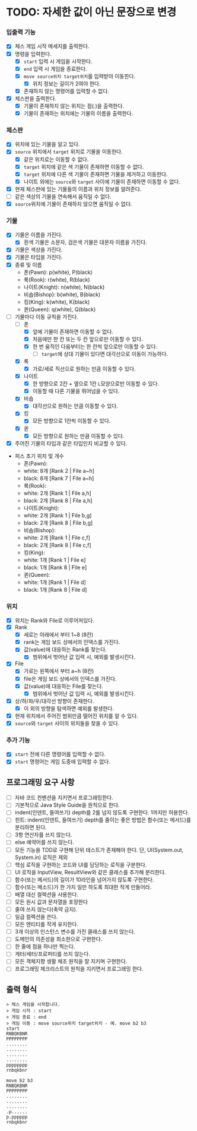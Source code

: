 # TODO: 자세한 값이 아닌 문장으로 변경

### 입출력 기능

- [x] 체스 게임 시작 메세지를 출력한다.
- [x] 명령을 입력한다.
    - [x] `start` 입력 시 게임을 시작한다.
    - [x] `end` 입력 시 게임을 종료한다.
    - [x] `move source위치 target위치`를 입력받아 이동한다.
        - [x] 위치 정보는 길이가 2여야 한다.
    - [x] 존재하지 않는 명령어를 입력할 수 없다.
- [x] 체스판을 출력한다.
    - [x] 기물이 존재하지 않는 위치는 점(.)을 출력한다.
    - [x] 기물이 존재하는 위치에는 기물의 이름을 출력한다.

### 체스판

- [x] 위치에 있는 기물을 알고 있다.
- [x] `source` 위치에서 `target` 위치로 기물을 이동한다.
    - [x] 같은 위치로는 이동할 수 없다.
    - [x] `target` 위치에 같은 색 기물이 존재하면 이동할 수 없다.
    - [x] `target` 위치에 다른 색 기물이 존재하면 기물을 제거하고 이동한다.
    - [x] 나이트 외에는 `source`와 `target` 사이에 기물이 존재하면 이동할 수 없다.
- [x] 현재 체스판에 있는 기물들의 이름과 위치 정보를 알려준다.
- [ ] 같은 색상의 기물을 연속해서 움직일 수 없다.
- [x] `source`위치에 기물이 존재하지 않으면 움직일 수 없다.

### 기물

- [x] 기물은 이름을 가진다.
    - [x] 흰색 기물은 소문자, 검은색 기물은 대문자 이름을 가진다.
- [x] 기물은 색상을 가진다.
- [x] 기물은 타입을 가진다.
- [x] 종류 및 이름
    - 폰(Pawn): p(white), P(black)
    - 룩(Rook): r(white), R(black)
    - 나이트(Knight): n(white), N(black)
    - 비숍(Bishop): b(white), B(black)
    - 킹(King): k(white), K(black)
    - 퀸(Queen): q(white), Q(black)
- [ ] 기물마다 이동 규칙을 가진다.
    - [ ] 폰
        - [x] 앞에 기물이 존재하면 이동할 수 없다.
        - [x] 처음에만 한 칸 또는 두 칸 앞으로만 이동할 수 있다.
        - [x] 한 번 움직인 다음부터는 한 칸씩 앞으로만 이동할 수 있다.
            - [ ] `target`에 상대 기물이 있다면 대각선으로 이동이 가능하다.
    - [x] 룩
        - [x] 가로/세로 직선으로 원하는 만큼 이동할 수 있다.
    - [x] 나이트
        - [x] 한 방향으로 2칸 + 옆으로 1칸 `L`모양으로만 이동할 수 있다.
        - [x] 이동할 때 다른 기물을 뛰어넘을 수 있다.
    - [x] 비숍
        - [x] 대각선으로 원하는 만큼 이동할 수 있다.
    - [x] 킹
        - [x] 모든 방향으로 1칸씩 이동할 수 있다.
    - [x] 퀸
        - [x] 모든 방향으로 원하는 만큼 이동할 수 있다.
- [x] 주어진 기물의 타입과 같은 타입인지 비교할 수 있다.
- 피스 초기 위치 및 개수
    - 폰(Pawn):
    - white: 8개 [Rank 2 | File a~h]
    - black: 8개 [Rank 7 | File a~h]
    - 룩(Rook):
    - white: 2개 [Rank 1 | File a,h]
    - black: 2개 [Rank 8 | File a,h]
    - 나이트(Knight):
    - white: 2개 [Rank 1 | File b,g]
    - black: 2개 [Rank 8 | File b,g]
    - 비숍(Bishop):
    - white: 2개 [Rank 1 | File c,f]
    - black: 2개 [Rank 8 | File c,f]
    - 킹(King):
    - white: 1개 [Rank 1 | File e]
    - black: 1개 [Rank 8 | File e]
    - 퀸(Queen):
    - white: 1개 [Rank 1 | File d]
    - black: 1개 [Rank 8 | File d]

### 위치

- [x] 위치는 Rank와 File로 이루어져있다.
- [x] Rank
    - [x] 세로는 아래에서 부터 1~8 (8칸)
    - [x] rank는 게임 보드 상에서의 인덱스를 가진다.
    - [x] 값(value)에 대응하는 Rank를 찾는다.
        - [x] 범위에서 벗어난 값 입력 시, 예외를 발생시킨다.
- [x] File
    - [x] 가로는 왼쪽에서 부터 a~h (8칸)
    - [x] file은 게임 보드 상에서의 인덱스를 가진다.
    - [x] 값(value)에 대응하는 File를 찾는다.
        - [x] 범위에서 벗어난 값 입력 시, 예외를 발생시킨다.
- [x] 상/하/좌/우/대각선 방향이 존재한다.
    - [x] 이 외의 방향을 탐색하면 예외를 발생한다.
- [x] 현재 위치에서 주어진 범위만큼 떨어진 위치를 알 수 있다.
- [x] `source`와 `target` 사이의 위치들을 찾을 수 있다.

### 추가 기능

- [x] `start` 전에 다른 명령어를 입력할 수 없다.
- [x] `start` 명령어는 게임 도중에 입력할 수 없다.

## 프로그래밍 요구 사항

- [ ] 자바 코드 컨벤션을 지키면서 프로그래밍한다.
- [ ] 기본적으로 Java Style Guide을 원칙으로 한다.
- [ ] indent(인덴트, 들여쓰기) depth를 2를 넘지 않도록 구현한다. 1까지만 허용한다.
- [ ] 힌트: indent(인덴트, 들여쓰기) depth를 줄이는 좋은 방법은 함수(또는 메서드)를 분리하면 된다.
- [ ] 3항 연산자를 쓰지 않는다.
- [ ] else 예약어를 쓰지 않는다.
- [ ] 모든 기능을 TDD로 구현해 단위 테스트가 존재해야 한다. 단, UI(System.out, System.in) 로직은 제외
- [ ] 핵심 로직을 구현하는 코드와 UI를 담당하는 로직을 구분한다.
- [ ] UI 로직을 InputView, ResultView와 같은 클래스를 추가해 분리한다.
- [ ] 함수(또는 메서드)의 길이가 10라인을 넘어가지 않도록 구현한다.
- [ ] 함수(또는 메소드)가 한 가지 일만 하도록 최대한 작게 만들어라.
- [ ] 배열 대신 컬렉션을 사용한다.
- [ ] 모든 원시 값과 문자열을 포장한다
- [ ] 줄여 쓰지 않는다(축약 금지).
- [ ] 일급 컬렉션을 쓴다.
- [ ] 모든 엔티티를 작게 유지한다.
- [ ] 3개 이상의 인스턴스 변수를 가진 클래스를 쓰지 않는다.
- [ ] 도메인의 의존성을 최소한으로 구현한다.
- [ ] 한 줄에 점을 하나만 찍는다.
- [ ] 게터/세터/프로퍼티를 쓰지 않는다.
- [ ] 모든 객체지향 생활 체조 원칙을 잘 지키며 구현한다.
- [ ] 프로그래밍 체크리스트의 원칙을 지키면서 프로그래밍 한다.

## 출력 형식

```
> 체스 게임을 시작합니다.
> 게임 시작 : start
> 게임 종료 : end
> 게임 이동 : move source위치 target위치 - 예. move b2 b3
start
RNBQKBNR
PPPPPPPP
........
........
........
........
pppppppp
rnbqkbnr

move b2 b3
RNBQKBNR
PPPPPPPP
........
........
........
.p......
p.pppppp
rnbqkbnr

```
